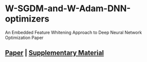 # W-SGDM-and-W-Adam-DNN-optimizers
An Embedded Feature Whitening Approach to Deep Neural Network Optimization
Paper
## [Paper](http://www4.comp.polyu.edu.hk/~cslzhang/paper/ECCV2022-EFW.pdf) | [Supplementary Material](http://www4.comp.polyu.edu.hk/~cslzhang/paper/ECCV2022-EFW-supp.pdf)
